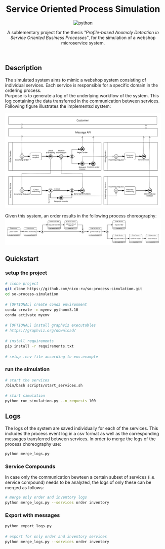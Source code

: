 <div align="center">

# Service Oriented Process Simulation

[![python](https://img.shields.io/badge/-Python_3.10-blue?logo=python&logoColor=white)](https://github.com/pre-commit/pre-commit)

A sublementary project for the thesis *"Profile-based Anomaly Detection in Service Oriented Business Processes"*, for the simulation of a webshop microservice system.
</div>

<br>

## Description

The simulated system aims to mimic a webshop system consisting of individual services. Each service is responsible for a specific domain in the ordering process.  
Purpose is to generate a log of the underlying workflow of the system. This log containing the data transferred in the communication between services. Following figure illustrates the implementsd system:

![Illustration of the implemented webshop micorservice system](webshop_system.png)
 
 Given this system, an order results in the following process choreography:
 ![Illustration of ](webshop_system_choreography.png)

## Quickstart
### setup the project
```bash
# clone project
git clone https://github.com/nico-ru/so-process-simulation.git
cd so-process-simulation

# [OPTIONAL] create conda environment
conda create -n myenv python=3.10
conda activate myenv

# [OPTIONAL] install graphviz executables
# https://graphviz.org/download/

# install requirements
pip install -r requirements.txt

# setup .env file according to env.example
```

### run the simulation
```bash
# start the services
/bin/bash scripts/start_services.sh

# start simulation
python run_simulation.py --n_requests 100
```

## Logs
The logs of the system are saved individually for each of the services. This includes the process event log in a csv format as well as the corresponding messages transferred between services. In order to merge the logs of the process choreography use:

```bash
python merge_logs.py
```

### Service Compounds
In case only the communication bewteen a certain subset of services (i.e. service compound) needs to be analyzed, the logs of only these can be merged as follows:
```bash
# merge only order and inventory logs
python merge_logs.py --services order inventory
```

### Export with messages
```bash
python export_logs.py

# export for only order and inventory services
python merge_logs.py --services order inventory
```